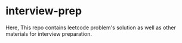 # interview-prep
Here, This repo contains leetcode problem's solution as well as other materials for interview preparation.
